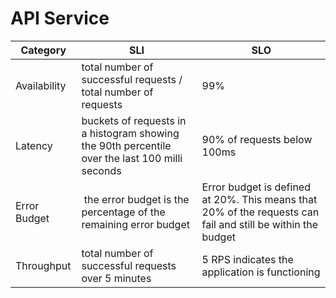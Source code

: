 # API Service

| Category     | SLI | SLO                                                                                                         |
|--------------|-----|-------------------------------------------------------------------------------------------------------------|
| Availability |  total number of successful requests / total number of requests    | 99%                                                                                                         |
| Latency      |  buckets of requests in a histogram showing the 90th percentile over the last 100 milli seconds    | 90% of requests below 100ms                                                                                 |
| Error Budget |   the error budget is the percentage of the remaining error budget   | Error budget is defined at 20%. This means that 20% of the requests can fail and still be within the budget |
| Throughput   |  total number of successful requests over 5 minutes   | 5 RPS indicates the application is functioning                                                              |
